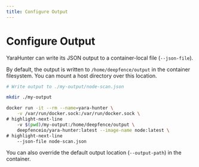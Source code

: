 ```yaml
---
title: Configure Output
---
```



# Configure Output

YaraHunter can write its JSON output to a container-local file (`--json-file`).

By default, the output is written to `/home/deepfence/output` in the container filesystem.  You can mount a host directory over this location.

```bash
# Write output to ./my-output/node-scan.json

mkdir ./my-output

docker run -it --rm --name=yara-hunter \
    -v /var/run/docker.sock:/var/run/docker.sock \
# highlight-next-line
    -v $(pwd)/my-output:/home/deepfence/output \
    deepfenceio/yara-hunter:latest --image-name node:latest \
# highlight-next-line
    --json-file node-scan.json
```

You can also override the default output location (`--output-path`) in the container.